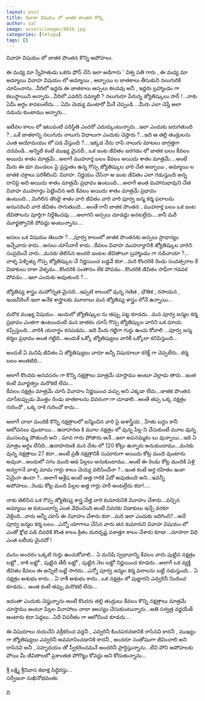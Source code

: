 ```yaml
---
layout: post
title: వివాహ విషయం లో జాతక పొంతన కొన్ని
author: sal
image: assets/images/0016.jpg
categories: [telugu]
tags: []
---
```

వివాహ   విషయం లో జాతక పొంతన   కొన్ని అపోహలు.  <br>
   <br>
 ఈ మధ్య మా స్నేహితుడు ఒకరు ఫోన్ చేసి ఇలా అడిగారు ' విశ్వ పతి గారు , ఈ మధ్య మా అమ్మాయి వివాహ విషయం లో అమ్మాయి , అబ్బాయి ల జాతకాలు తీసుకుని నలుగురికి చూపించాను...వీరిలో ఇద్దరు ఈ జాతకాలు అస్సలు కలవవు అనీ , ఇద్దరు బ్రహ్మాండం గా కలుస్థాయిని అన్నారు...వీరిలో ఎవరిని నమ్మాలి ? నలుగురూ పేరున్న జ్యోతిష్కులు సార్ !...నాకు ఏమీ అర్ధం కావటంలేదు.... ఏమి చెయ్య మంటారో మీరే చెప్పండి ...మీరు ఎలా చెప్తే అలా నడుచు కుంటాము అన్నారు...  <br>
   <br>
 ఇటీవల కాలం లో ఇటువంటి పరిస్థితి ఎందరో ఎదుర్కుంటున్నారు...ఇలా ఎందుకు జరుగతుంది ?...ఒకే జాతకాన్ని నలుగురు నాలుగు విధాలుగా ఎందుకు చెప్తారు ?...ఇది ఆ తల్లి తండ్రులను ఎంత అయోమయం లో పడ వేస్తుంది ?....ఇక్కడ నేను రాసే నాలుగు మాటలు జాగ్రత్తగా చదవండి...అన్నిటి కంటే ముఖ్య మైనదీ...ఒక జంట జీవితం జరగడం లో జాతక బలం కేవలం అయిదు శాతం మాత్రమే...అలాగే ముహూర్త బలం కేవలం అయిదు శాతం మాత్రమే....అంటే మీరు ఈ భూ మండలం పై ప్రస్తుతం ఉన్న గొప్ప జ్యోతిష్కుల వారి చేత అబ్బాయి , అమ్మాయి ల జాతక చక్రాలు పరిశీలించి.  వివాహ. నిర్ణయం  చేసినా  ఆ జంట జీవితం ఎలా గడుస్తుంది అన్న దానిపై   అది  అయిదు శాతం మాత్రమే  ప్రభావం ఉంటుంది....అలాగే అంత మహానుభావుని చేత వివాహ ముహూర్తం పెట్టించిన అది కేవలం అయిదు శాతం మాత్రమే ప్రభావం ఉంటుంది....మిగిలిన తొంభై శాతం వారి జీవితం వారి వారి పూర్వ జన్మ కర్మ ఫలాలను అనుసరించి వారి జీవితం సాగుతుంది....అంతే గానీ జాతక పొంతన , ముహూర్త బలం ఒక జంట జీవితాలను పూర్తిగా నిర్దేశించవు ....అలాగని అస్సలు చూడద్దు అనటల్లేదు....కానీ మరీ మూర్ఖత్వానికి పోవద్దు అంటున్నాను....  <br>
   <br>
 అసలు ఒక విషయం తెలుసా ?...,పూర్వ కాలంలో జాతక పొంతనకు అస్సలు ప్రాధాన్యం ఇచ్చేవారు కాదు...అసలు చూసేవారే కాదు...కేవలం వివాహ ముహూర్తానికి జ్యోతిష్కుల వారిని సంప్రదించే వారు...మనకు తెలిసిన అందరి జంటల జీవితాలూ బ్రహ్మాండం గా నడిచాయా ?... వాళ్ళ పెళ్ళిళ్ళు గొప్ప జ్యోతిష్కుల చే నిర్ణయించ బడ్డవే కదా...మరి కొందరికి రెండు సంవత్సరాల కే విడాకులు దాకా వెళ్ళడం...కొందరికి సంతానం లేక పోవడం...కొందరికి జీవితం సాఫీగా గడవక పోవడం....ఇలా ఎందుకు అవుతుంది ?...  <br>
   <br>
 జ్యోతిష్య శాస్త్రం మహోన్నత మైనది...ఇప్పటి కాలంలో వున్న గణిత , భౌతిక , రసాయన , ఇంజనీరింగ్ ఇలా అనేక శాస్త్రాలకు మూలాలు మన జ్యోతిష్య శాస్త్రం లోనే  ఉన్నాయి...  <br>
   <br>
 మరొక ముఖ్య విషయం...ఇందులో జ్యోతిష్కుల ను తప్పు పట్ట కూడదు...మన పూర్వ జన్మల కర్మ ప్రభావం ఎంతగా ఉంటుందంటే మన జాతకం చూసే గొప్ప జ్యోతిష్కుల వారిని ఒక మాయ కప్పేస్తుంది...వారికి యదార్థం కనపడదు...ఇది మీరు గట్టిగా గుర్తు ఉంచు కోవాలి ...పూర్వ జన్మ కర్మల ప్రభావం అంత గట్టిది...అందుకే ఒక్కో జ్యోతిష్యులు వారికీ ఒక్కోలా కనిపిస్తుంది...  <br>
   <br>
 అందుకే ఏ మనిషి జీవితం ఏ జ్యోతిష్యులు వారూ అన్నీ విషయాలూ కరెక్ట్ గా చెప్పలేరు...కర్మ బలం అంతటిది...  <br>
   <br>
 అలాగే కొందరు అనవసరం గా కొన్ని  నక్షత్రాలు మాత్రమే చూస్తాము అంటూ వెల్లాడు తారు...ఇంత కంటే మూర్ఖత్వం మరొకటి లేదు...  <br>
 కేవలం నక్షత్రం మాత్రమే చూసి వివాహం నిర్ణయించ వచ్చు అని ఎక్కడా లేదు...జాతక పొంతన చూసేటప్పుడు మొత్తం రెండు జాతకాలను వివరంగా గా చూడాలి...అంతే   తప్ప ఒక్క     నక్షత్రం గురించో , ఒక్క రాశి గురించో కాదు...  <br>
   <br>
 అలాగే  చాలా మందికి కొన్ని నక్షత్రాలలో జన్మించిన వారి పై అశాస్త్రీయ , హేతు బద్ధం కానీ ఆలోచనలు వుంటాయి... ఉదాహరణ కి మూల నక్షత్రం లో వున్న పిల్ల ని చేసుకుంటే మూల వున్న ముసలమ్మ పోతుంది అని , మావ గారు పోతారు అనే...ఇలా అపనమ్మకం లు వున్నాయి...ఇది ఏ మాత్రం అర్థం లేనిది...ఉదాహరణకి మన దేశం లో 120 కోట్లు ఉన్నారు అనుకుందాము...మనకు వున్న నక్షత్రాలు 27 కదా...అంటే ప్రతీ నక్షత్రానికీ సుమారుగా అయిదు కోట్ల మంది వుంటారు అవునా...అందులో సగం మంది ఆడ పిల్లలు అనుకుందాము...అంటే ఈ రెండు కోట్ల మందికి పెళ్లి అవ్వగానే వాళ్ళ మామ గార్లు కాలం చెయ్య వలిసిందేనా ?...ఇంత కంటే అర్ధ రహితం ఇంకా ఏమైనా ఉందా ?...అలాగే ఆశ్లేష అంటే అత్త గారికి ఏదో అవుతుంది అని...ఇవన్నీ అపోహలు...రెండు కోట్ల మంది పిల్లల అత్త గార్లు హరీ అంటల్లేదు కదా!....  <br>
   <br>
 నాకు తెలిసిన ఒక గొప్ప జ్యోతిష్య శాస్త్ర వేత్త వారి కుమారునికి వివాహం చేశారు...వచ్చిన అమ్మాయి ఆ కుటుంబాన్ని ఎంత వేధించింది అంటే చివరకు విడాకులు ఇచ్చే వరకూ వెళ్లింది...వారు అన్నీ చూసే ఈ వివాహం చేశారు కదా...మరి ఇలా ఎందుకు జరిగింది?...అదే పూర్వ జన్మల కర్మ బలం...ఎన్నో యాగాలు చేసిన వారు తన కుమారుని వివాహ విషయం లో ఎంతో క్షోభ పడి చివరికి కొంత కాలం క్రితం దురదృష్ట వశాత్తూ కాలం చేశారు కూడా...చూసారా విధి ఎంత బలీయ మైనదో !  <br>
   <br>
 మనం అందరం ఒక్కటి గుర్తు ఉంచుకోవాలి... ఏ మనిషి స్వభావాన్ని కేవలం వారు పుట్టిన నక్షత్రం బట్టో , రాశి బట్టో , పుట్టిన తేదీ బట్టో , పుట్టిన నెల బట్టో నిర్ణయించ కూడదు...అలాగే ఒక వ్యక్తి జీవితం కేవలం ఈ అన్నిటి బట్టే సాగదు...ఎన్నో పూర్వ జన్మల కర్మ ఫలాలను బట్టి నడుస్తుంది... ఏ నక్షత్రం అశుభం కాదు... ఏ రాశీ అశుభం కాదు...ఒక నక్షత్రం లో పుట్టారని ఎవ్వరినీ నిందించ కూడదు... అంత కంటే తప్పు మరొకటి లేదు...  <br>
   <br>
 ఇదంతా ఎందుకు చెప్తున్నాను అంటే కొందరు తల్లి తండ్రులు కేవలం కొన్ని నక్షత్రాలు మాత్రమే చూస్తాము అంటూ పిల్లల వివాహాలు చాలా ఆలస్యం చేసుకుంటున్నారు...అతి సర్వత్ర వర్జయేత్ అంటారు కదా పెద్దలు...ఏదీ విపరీతం గా ఆలోచించ కూడదు...  <br>
   <br>
 ఈ విషయాలు దయచేసి వక్రీకరించ వద్దనీ ,  ఎవ్వరినీ కించపరచడానికి రాసినవి కాదనీ , ముఖ్యం గా జ్యోతిష్యులు ఎవ్వరినీ అవమానించడానికి కాదనీ , అందరూ సంతోషంగా  జీవించాలి అని  రాసినవి అనీ ,      సహృదయం తో స్వీకరించమనే అందరినీ ప్రార్ధిస్తున్నాను...లేని పోని అపోహలకు పోయి మీ జీవితాలలో ప్రశాంతత పోగొట్టు కోవద్దు అని కోరుతున్నాను...  <br>
   <br>
 శ్రీ లక్ష్మి శ్రీనివాస కటాక్ష సిద్ధిరస్తు...  <br>
 సర్వేజనా సుఖినోభవంతు  <br>
   <br>
 వి